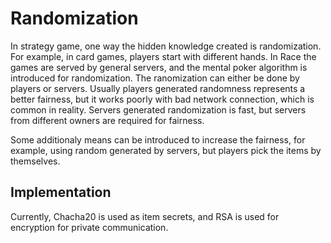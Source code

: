 # Randomization

In strategy game, one way the hidden knowledge created is randomization.  For example, in card games, players start with different hands.  In Race the games are served by general servers, and the mental poker algorithm is introduced for randomization.  The ranomization can either be done by players or servers.  Usually players generated randomness represents a better fairness, but it works poorly with bad network connection, which is common in reality.  Servers generated randomization is fast, but servers from different owners are required for fairness.

Some additionaly means can be introduced to increase the fairness, for example, using random generated by servers, but players pick the items by themselves.

## Implementation

Currently, Chacha20 is used as item secrets, and RSA is used for encryption for private communication.
